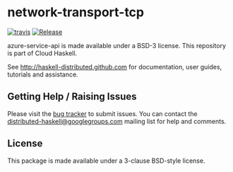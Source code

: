 # network-transport-tcp
[![travis](https://secure.travis-ci.org/haskell-distributed/network-transport-tcp.png)](http://travis-ci.org/haskell-distributed/network-transport-tcp)
[![Release](https://img.shields.io/hackage/v/network-transport-tcp.svg)](http://hackage.haskell.org/package/network-transport-tcp)

azure-service-api is made available under a BSD-3 license.
This repository is part of Cloud Haskell.

See http://haskell-distributed.github.com for documentation, user guides,
tutorials and assistance.

## Getting Help / Raising Issues

Please visit the [bug tracker](https://github.com/haskell-distributed/network-transport-tcp/issues) to submit issues. You can contact the distributed-haskell@googlegroups.com mailing list for help and comments.

## License

This package is made available under a 3-clause BSD-style license.
